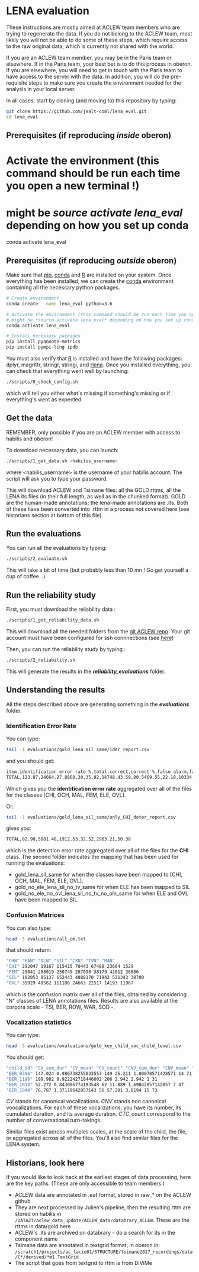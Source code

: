 # LENA evaluation

These instructions are mostly aimed at ACLEW team members who are trying to regenerate the data. If you do not belong to the ACLEW team, most likely you will not be able to do some of these steps, which require access to the raw original data, which is currently not shared with the world.

If you are an ACLEW team member, you may be in the Paris team or elsewhere. If in the Paris team, your best bet is to do this process in oberon. If you are elsewhere, you will need to get in touch with the Paris team to have access to the server with the data. In addition, you will do the pre-requisite steps to make sure you create the environment needed for the analysis in your local server.

In all cases, start by cloning (and moving to) this repository by typing:

```bash
git clone https://github.com/jsalt-coml/lena_eval.git
cd lena_eval
```


## Prerequisites (if reproducing *inside* oberon)

# Activate the environment (this command should be run each time you open a new terminal !)
# might be *source activate lena_eval* depending on how you set up conda
conda activate lena_eval



## Prerequisites (if reproducing *outside* oberon)


Make sure that [pip](https://pypi.org/project/pip/), [conda](https://docs.conda.io/en/latest/) and [R](https://www.r-project.org/) are installed on your system.
Once everything has been installed, we can create the [conda](https://docs.conda.io/en/latest/) environment containing all the necessary python packages.

```bash
# Create environment
conda create --name lena_eval python=3.6

# Activate the environment (this command should be run each time you open a new terminal !)
# might be *source activate lena_eval* depending on how you set up conda
conda activate lena_eval

# Install necessary packages
pip install pyannote-metrics
pip install pympi-ling ipdb
```

You must also verify that [R](https://www.r-project.org/) is installed and have the following packages: dplyr, magrittr, stringr, stringi, and [rlena](https://github.com/HomeBankCode/rlena).
Once you installed everything, you can check that everything went well by launching:

```bash
./scripts/0_check_config.sh
```

which will tell you either what's missing if something's missing or if everything's went as expected.

## Get the data 

REMEMBER, only possible if you are an ACLEW member with access to habilis and oberon!

To download necessary data, you can launch:

```bash
./scripts/1_get_data.sh <habilis_username>
```

where <habilis_username> is the username of your habilis account. 
The script will ask you to type your password.

This will download ACLEW and Tsimane files:  all the GOLD rttms, all the LENA its files (in their full length, as well as in the chunked format). GOLD are the human-made annotations; the lena-made annotations are .its. Both of these have been converted into .rttm in a process not covered here (see historians section at bottom of this file).

## Run the evaluations

You can run all the evaluations by typing:

```bash
./scripts/2_evaluate.sh
```

This will take a bit of time (but probably less than 10 mn ! Go get yourself a cup of coffee...)


## Run the reliability study

First, you must download the reliability data :

```bash
./scripts/1_get_reliability_data.sh
```

This will download all the needed folders from the [git ACLEW repo](https://github.com/aclew/).
Your git account must have been configured for ssh connnections (see [here](https://build-me-the-docs-please.readthedocs.io/en/latest/Using_Git/SetUpSSHForGit.html))

Then, you can run the reliability study by typing : 

```bash
./scripts/2_reliability.sh
```

This will generate the results in the _**reliability_evaluations**_ folder.

## Understanding the results

All the steps described above are generating something in the _**evaluations**_ folder.

### Identification Error Rate 

You can type: 

```bash
tail -1 evaluations/gold_lena_sil_same/ider_report.csv
```

and you should get:

```bash
item,identification error rate %,total,correct,correct %,false alarm,false alarm %,missed detection,missed detection %,confusion,confusion %
TOTAL,123.87,24664.27,8860.30,35.92,14748.43,59.80,5469.55,22.18,10334.42,41.90
```

Which gives you the **identification error rate** aggregated over all of the files for the classes [CHI, OCH, MAL, FEM, ELE, OVL].

Or: 

```bash
tail -1 evaluations/gold_lena_sil_same/only_CHI_deter_report.csv
```

gives you:

```bash
TOTAL,82.90,5881.48,1912.53,32.52,2963.21,50.38
```

which is the detection error rate aggregated over all of the files for the **CHI** class.
The second folder indicates the mapping that has been used for running the evaluations:

- gold_lena_sil_same for when the classes have been mapped to [CHI, OCH, MAL, FEM, ELE, OVL].
- gold_no_ele_lena_sil_no_tv_same for when ELE has been mapped to SIL
- gold_no_ele_no_ovl_lena_sil_no_tv_no_oln_same for when ELE and OVL have been mapped to SIL.

### Confusion Matrices
You can also type:

```bash
head -5 evaluations/all_cm.txt
```

that should return:

```bash
"CHN" "FAN" "OLN" "SIL" "CXN" "TVN" "MAN"
"CHI" 292047 19167 115415 70443 67488 23664 1529
"FEM" 29041 288019 250749 207098 38179 42612 36886
"SIL" 102053 85137 652443 4888170 71942 521342 38700
"OVL" 35929 49562 111186 24663 22517 14193 11967
```

which is the confusion matrix over all of the files, obtained by considering "N" classes of LENA annotations files.
Results are also available at the corpora scale - TSI, BER, ROW, WAR, SOD -.

### Vocalization statistics

You can type:

```bash
head -5 evaluations/evaluations/gold_key_child_voc_child_level.csv
```

You should get:

```bash
"child_id" "CV_cum_dur" "CV_mean" "CV_count" "CNV_cum_dur" "CNV_mean" "CNV_count" "CTC_count"
"BER_0396" 147.024 0.986738255033557 149 25.211 1.80078571428571 14 71
"BER_1196" 189.982 0.922242718446602 206 2.942 2.942 1 31
"BER_1618" 52.272 0.843096774193548 62 11.889 1.69842857142857 7 47
"BER_1844" 76.787 1.37119642857143 56 57.291 3.8194 15 73
```

*CV* stands for canonical vocalizations.
*CNV* stands non canonical voocalizations.
For each of these vocalizations, you have its number, its cumulated duration, and its average duration.
*CTC_count* correspond to the number of conversational turn-takings.

Similar files exist across multiples scales, at the scale of the child, the file, or aggregated across all of the files.
You'll also find similar files for the LENA system.

## Historians, look here

If you would like to look back at the earliest stages of data processing, here are the key paths. (These are only accessible to team members.)

- ACLEW data are annotated in .eaf format, stored in raw_* on the ACLEW github
- They are next processed by Julien's pipeline, then the resulting rttm are stored on habilis in `/DATA2T/aclew_data_update/ACLEW_data/databrary_ACLEW`. These are the rttms in data/gold here
- ACLEW's .its are archived on databrary - do a search for its in the component name
- Tsimane data are annotated in textgrid format, in oberon in:  `/scratch1/projects/ac_lacie01/STRUCTURE/tsimane2017_recordings/data/C*/derived/*m1.TextGrid`
- The script that goes from textgrid to rttm is from DiViMe
